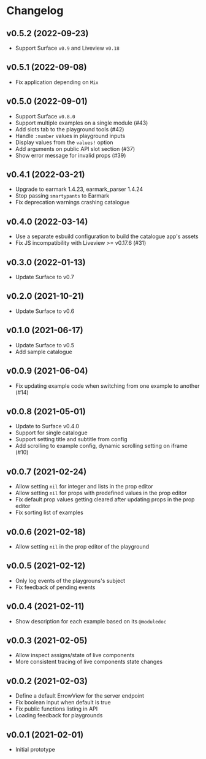 # Changelog

## v0.5.2 (2022-09-23)
  * Support Surface `v0.9` and Liveview `v0.18`

## v0.5.1 (2022-09-08)
  * Fix application depending on `Mix`

## v0.5.0 (2022-09-01)
  * Support Surface `v0.8.0`
  * Support multiple examples on a single module (#43)
  * Add slots tab to the playground tools (#42)
  * Handle `:number` values in playground inputs
  * Display values from the `values!` option
  * Add arguments on public API slot section (#37)
  * Show error message for invalid props (#39)

## v0.4.1 (2022-03-21)
  * Upgrade to earmark 1.4.23, earmark_parser 1.4.24
  * Stop passing `smartypants` to Earmark
  * Fix deprecation warnings crashing catalogue

## v0.4.0 (2022-03-14)

  * Use a separate esbuild configuration to build the catalogue app's assets
  * Fix JS incompatibility with Liveview >= v0.17.6 (#31)

## v0.3.0 (2022-01-13)

  * Update Surface to v0.7

## v0.2.0 (2021-10-21)

  * Update Surface to v0.6

## v0.1.0 (2021-06-17)

  * Update Surface to v0.5
  * Add sample catalogue

## v0.0.9 (2021-06-04)

  * Fix updating example code when switching from one example to another (#14)

## v0.0.8 (2021-05-01)

  * Update to Surface v0.4.0
  * Support for single catalogue
  * Support setting title and subtitle from config
  * Add scrolling to example config, dynamic scrolling setting on iframe (#10)

## v0.0.7 (2021-02-24)

  * Allow setting `nil` for integer and lists in the prop editor
  * Allow setting `nil` for props with predefined values in the prop editor
  * Fix default prop values getting cleared after updating props in the prop editor
  * Fix sorting list of examples

## v0.0.6 (2021-02-18)

  * Allow setting `nil` in the prop editor of the playground

## v0.0.5 (2021-02-12)

  * Only log events of the playgrouns's subject
  * Fix feedback of pending events

## v0.0.4 (2021-02-11)

  * Show description for each example based on its `@moduledoc`

## v0.0.3 (2021-02-05)

  * Allow inspect assigns/state of live components
  * More consistent tracing of live components state changes

## v0.0.2 (2021-02-03)

  * Define a default ErrowView for the server endpoint
  * Fix boolean input when default is true
  * Fix public functions listing in API
  * Loading feedback for playgrounds

## v0.0.1 (2021-02-01)

  * Initial prototype
